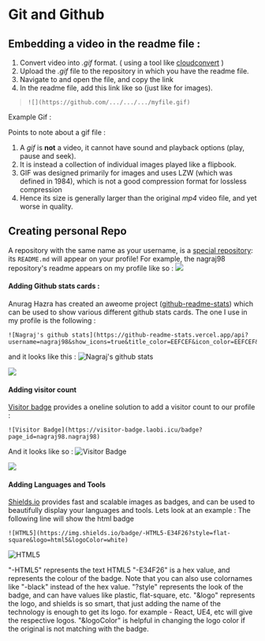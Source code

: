 ﻿# Git and Github

## Embedding a video in the readme file :
 1. Convert video into *.gif* format. ( using a tool like [cloudconvert](https://cloudconvert.com/gif-converter) )
 2. Upload the *.gif* file to the repository in which you have the readme file.
 3. Navigate to and open the file, and copy the link
 4. In the readme file, add this link like so (just like for images).
 > `![](https://github.com/.../.../.../myfile.gif)`

Example Gif :
![]()

Points to note about a gif file :
1. A *gif* is **not** a video, it cannot have sound and playback options (play, pause and seek).
2. It is instead a collection of individual images played like a flipbook. 
3. GIF was designed primarily for images and uses LZW (which was defined in 1984), which is not a good compression format for lossless compression
4. Hence its size is generally larger than the original *mp4* video file, and yet worse in quality.

## Creating personal Repo
A repository with the same name as your username, is a [special repository](https://docs.github.com/en/account-and-profile/setting-up-and-managing-your-github-profile/customizing-your-profile/managing-your-profile-readme): its `README.md` will appear on your profile!
For example, the nagraj98 repository's readme appears on my profile like so :
![](https://github.com/nagraj98/nagraj98/blob/main/assets/Git/personalProfile.png)

#### Adding Github stats cards :
Anurag Hazra has created  an aweome project ([github-readme-stats](https://github.com/anuraghazra/github-readme-stats)) which can be used to show various different github stats cards.
The one I use in my profile is the following :

    ![Nagraj's github stats](https://github-readme-stats.vercel.app/api?username=nagraj98&show_icons=true&title_color=EEFCEF&icon_color=EEFCEF&text_color=00B0E0&bg_color=151515)

and it looks like this :
![Nagraj's github stats](https://github-readme-stats.vercel.app/api?username=nagraj98&show_icons=true&title_color=EEFCEF&icon_color=EEFCEF&text_color=00B0E0&bg_color=151515)

![](https://github.com/nagraj98/nagraj98/blob/main/assets/Git/githubStats.png)

#### Adding visitor count
[Visitor badge](https://visitor-badge.laobi.icu/#docs) provides a oneline solution to add a visitor count to our profile :

    ![Visitor Badge](https://visitor-badge.laobi.icu/badge?page_id=nagraj98.nagraj98)

And it looks like so :
![Visitor Badge](https://visitor-badge.laobi.icu/badge?page_id=nagraj98.nagraj98)

![](https://github.com/nagraj98/nagraj98/blob/main/assets/Git/visitorNumber.png)

#### Adding Languages and Tools
[Shields.io](https://shields.io/) provides fast and scalable images as badges, and can be used to beautifully display your languages and tools. Lets look at an example : The following line will show the html badge

    ![HTML5](https://img.shields.io/badge/-HTML5-E34F26?style=flat-square&logo=html5&logoColor=white)
![HTML5](https://img.shields.io/badge/-HTML5-E34F26?style=plastic&logo=html5&logoColor=white)

"-HTML5" represents the text HTML5
"-E34F26" is a hex value, and represents the colour of the badge. Note that you can also use colornames like "-black" instead of the hex value.
"?style" represents the look of the badge, and can have values like plastic, flat-square, etc.
"&logo" represents the logo, and shields is so smart, that just adding the name of the technology is enough to get its logo. for example - React, UE4, etc will give the respective logos.
"&logoColor" is helpful in changing the logo color if the original is not matching with the badge.